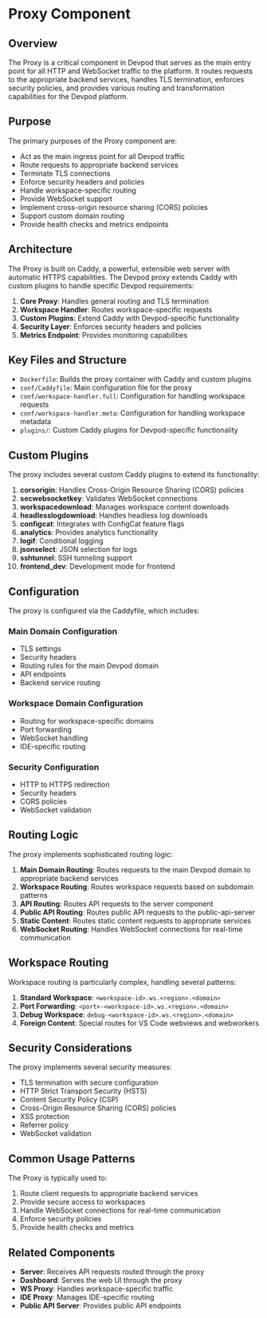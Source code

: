 # Proxy Component

## Overview

The Proxy is a critical component in Devpod that serves as the main entry point for all HTTP and WebSocket traffic to the platform. It routes requests to the appropriate backend services, handles TLS termination, enforces security policies, and provides various routing and transformation capabilities for the Devpod platform.

## Purpose

The primary purposes of the Proxy component are:
- Act as the main ingress point for all Devpod traffic
- Route requests to appropriate backend services
- Terminate TLS connections
- Enforce security headers and policies
- Handle workspace-specific routing
- Provide WebSocket support
- Implement cross-origin resource sharing (CORS) policies
- Support custom domain routing
- Provide health checks and metrics endpoints

## Architecture

The Proxy is built on Caddy, a powerful, extensible web server with automatic HTTPS capabilities. The Devpod proxy extends Caddy with custom plugins to handle specific Devpod requirements:

1. **Core Proxy**: Handles general routing and TLS termination
2. **Workspace Handler**: Routes workspace-specific requests
3. **Custom Plugins**: Extend Caddy with Devpod-specific functionality
4. **Security Layer**: Enforces security headers and policies
5. **Metrics Endpoint**: Provides monitoring capabilities

## Key Files and Structure

- `Dockerfile`: Builds the proxy container with Caddy and custom plugins
- `conf/Caddyfile`: Main configuration file for the proxy
- `conf/workspace-handler.full`: Configuration for handling workspace requests
- `conf/workspace-handler.meta`: Configuration for handling workspace metadata
- `plugins/`: Custom Caddy plugins for Devpod-specific functionality

## Custom Plugins

The proxy includes several custom Caddy plugins to extend its functionality:

1. **corsorigin**: Handles Cross-Origin Resource Sharing (CORS) policies
2. **secwebsocketkey**: Validates WebSocket connections
3. **workspacedownload**: Manages workspace content downloads
4. **headlesslogdownload**: Handles headless log downloads
5. **configcat**: Integrates with ConfigCat feature flags
6. **analytics**: Provides analytics functionality
7. **logif**: Conditional logging
8. **jsonselect**: JSON selection for logs
9. **sshtunnel**: SSH tunneling support
10. **frontend_dev**: Development mode for frontend

## Configuration

The proxy is configured via the Caddyfile, which includes:

### Main Domain Configuration
- TLS settings
- Security headers
- Routing rules for the main Devpod domain
- API endpoints
- Backend service routing

### Workspace Domain Configuration
- Routing for workspace-specific domains
- Port forwarding
- WebSocket handling
- IDE-specific routing

### Security Configuration
- HTTP to HTTPS redirection
- Security headers
- CORS policies
- WebSocket validation

## Routing Logic

The proxy implements sophisticated routing logic:

1. **Main Domain Routing**: Routes requests to the main Devpod domain to appropriate backend services
2. **Workspace Routing**: Routes workspace requests based on subdomain patterns
3. **API Routing**: Routes API requests to the server component
4. **Public API Routing**: Routes public API requests to the public-api-server
5. **Static Content**: Routes static content requests to appropriate services
6. **WebSocket Routing**: Handles WebSocket connections for real-time communication

## Workspace Routing

Workspace routing is particularly complex, handling several patterns:

1. **Standard Workspace**: `<workspace-id>.ws.<region>.<domain>`
2. **Port Forwarding**: `<port>-<workspace-id>.ws.<region>.<domain>`
3. **Debug Workspace**: `debug-<workspace-id>.ws.<region>.<domain>`
4. **Foreign Content**: Special routes for VS Code webviews and webworkers

## Security Considerations

The proxy implements several security measures:

- TLS termination with secure configuration
- HTTP Strict Transport Security (HSTS)
- Content Security Policy (CSP)
- Cross-Origin Resource Sharing (CORS) policies
- XSS protection
- Referrer policy
- WebSocket validation

## Common Usage Patterns

The Proxy is typically used to:
1. Route client requests to appropriate backend services
2. Provide secure access to workspaces
3. Handle WebSocket connections for real-time communication
4. Enforce security policies
5. Provide health checks and metrics

## Related Components

- **Server**: Receives API requests routed through the proxy
- **Dashboard**: Serves the web UI through the proxy
- **WS Proxy**: Handles workspace-specific traffic
- **IDE Proxy**: Manages IDE-specific routing
- **Public API Server**: Provides public API endpoints
